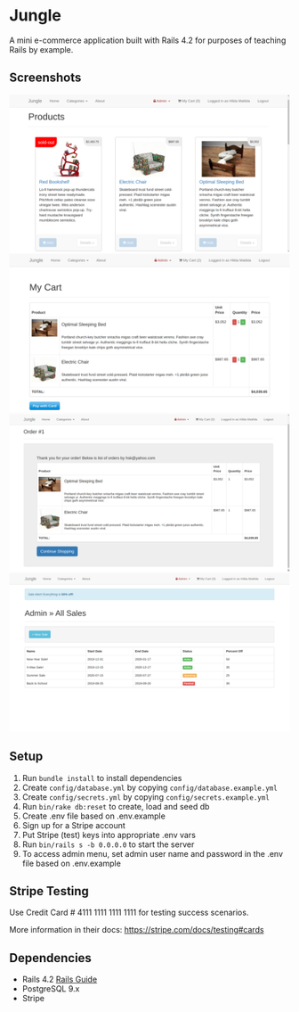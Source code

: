 # Jungle

A mini e-commerce application built with Rails 4.2 for purposes of teaching Rails by example.

## Screenshots
![](https://github.com/hildakh/jungle-rails/blob/master/docs/Home%20Page.png?raw=true)
![](https://github.com/hildakh/jungle-rails/blob/master/docs/cart.png?raw=true)
![](https://github.com/hildakh/jungle-rails/blob/master/docs/shopping%20confirmation.png?raw=true)
![](https://github.com/hildakh/jungle-rails/blob/master/docs/sales.png?raw=true)

## Setup

1. Run `bundle install` to install dependencies
2. Create `config/database.yml` by copying `config/database.example.yml`
3. Create `config/secrets.yml` by copying `config/secrets.example.yml`
4. Run `bin/rake db:reset` to create, load and seed db
5. Create .env file based on .env.example
6. Sign up for a Stripe account
7. Put Stripe (test) keys into appropriate .env vars
8. Run `bin/rails s -b 0.0.0.0` to start the server
9. To access admin menu, set admin user name and password in the .env file based on .env.example

## Stripe Testing

Use Credit Card # 4111 1111 1111 1111 for testing success scenarios.

More information in their docs: <https://stripe.com/docs/testing#cards>

## Dependencies

* Rails 4.2 [Rails Guide](http://guides.rubyonrails.org/v4.2/)
* PostgreSQL 9.x
* Stripe
